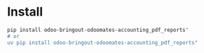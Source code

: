 # Install

```bash
pip install odoo-bringout-odoomates-accounting_pdf_reports"
# or
uv pip install odoo-bringout-odoomates-accounting_pdf_reports"
```
